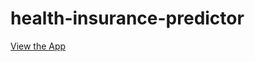 # health-insurance-predictor

<a href = "https://siba-health-insurance-predictor.streamlit.app/">View the App</a>
